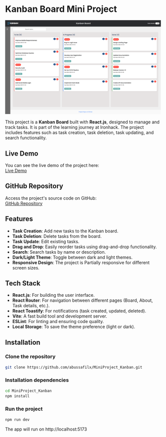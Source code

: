 # Kanban Board Mini Project

![Kanban Board Preview](https://github.com/abussafilx/MiniProject_Kanban/blob/main/preview.png?raw=true)

This project is a **Kanban Board** built with **React.js**, designed to manage and track tasks. It is part of the learning journey at Ironhack. The project includes features such as task creation, task deletion, task updating, and search functionality.

## Live Demo

You can see the live demo of the project here:  
[Live Demo](https://stalwart-puffpuff-25527f.netlify.app/)

## GitHub Repository

Access the project's source code on GitHub:  
[GitHub Repository](https://github.com/abussafilx/MiniProject_Kanban)

## Features

- **Task Creation**: Add new tasks to the Kanban board.
- **Task Deletion**: Delete tasks from the board.
- **Task Update**: Edit existing tasks.
- **Drag and Drop**: Easily reorder tasks using drag-and-drop functionality.
- **Search**: Search tasks by name or description.
- **Dark/Light Theme**: Toggle between dark and light themes.
- **Responsive Design**: The project is Partially responsive for different screen sizes.

## Tech Stack

- **React.js**: For building the user interface.
- **React Router**: For navigation between different pages (Board, About, Task details, etc.).
- **React Toastify**: For notifications (task created, updated, deleted).
- **Vite**: A fast build tool and development server.
- **ESLint**: For linting and ensuring code quality.
- **Local Storage**: To save the theme preference (light or dark).

## Installation

### Clone the repository

```bash
git clone https://github.com/abussafilx/MiniProject_Kanban.git
```

### Installation dependencies

```bash
cd MiniProject_Kanban
npm install
```

### Run the project

```bash
npm run dev
```

The app will run on http://localhost:5173

